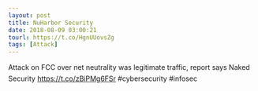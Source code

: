 ```yaml
---
layout: post
title: NuHarbor Security
date: 2018-08-09 03:00:21
tourl: https://t.co/HgnUUovsZg
tags: [Attack]
---
```

Attack on FCC over net neutrality was legitimate traffic, report says  Naked Security https://t.co/zBiPMg6FSr #cybersecurity #infosec